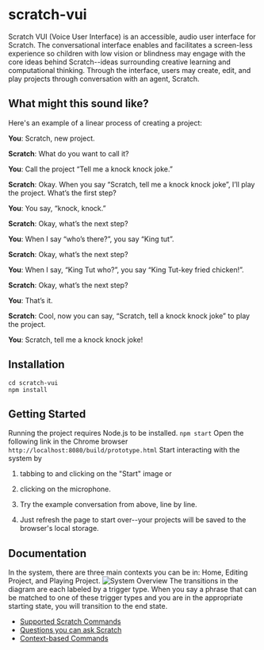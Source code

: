 # scratch-vui
Scratch VUI (Voice User Interface) is an accessible, audio user interface for Scratch. The conversational interface enables and facilitates a screen-less experience so children with low vision or blindness may engage with the core ideas behind Scratch--ideas surrounding creative learning and computational thinking. Through the interface, users may create, edit, and play projects through conversation with an agent, Scratch.

## What might this sound like?
Here's an example of a linear process of creating a project:

**You**: Scratch, new project.

**Scratch**: What do you want to call it?

**You**: Call the project “Tell me a knock knock joke.”

**Scratch**: Okay. When you say “Scratch, tell me a knock knock joke”, I’ll play the project. What’s the first step?

**You**: You say, “knock, knock.”

**Scratch**: Okay, what’s the next step?

**You**: When I say “who’s there?”, you say “King tut”.

**Scratch**: Okay, what’s the next step?

**You**: When I say, “King Tut who?”, you say “King Tut-key fried chicken!”.

**Scratch**: Okay, what’s the next step?

**You**: That’s it.

**Scratch**: Cool, now you can say, “Scratch, tell a knock knock joke”  to play the project.

**You**: Scratch, tell me a knock knock joke!

## Installation
```git https://github.com/quachtina96/scratch-vui.git
cd scratch-vui
npm install
```

## Getting Started
Running the project requires Node.js to be installed.
```npm start```
Open the following link in the Chrome browser
```http://localhost:8080/build/prototype.html```
Start interacting with the system by
1. tabbing to and clicking on the "Start" image
or
1. clicking on the microphone.

2. Try the example conversation from above, line by line.
3. Just refresh the page to start over--your projects will be saved to the browser's local storage.

## Documentation
In the system, there are three main contexts you can be in: Home, Editing Project, and Playing Project.
![System Overview](img/overview.png)
The transitions in the diagram are each labeled by a trigger type. When you say a phrase that can be matched to one of these trigger types and you are in the appropriate starting state, you will transition to the end state.

  * [Supported Scratch Commands](docs/supported-scratch-commands.md)
  * [Questions you can ask Scratch](docs/state.md)
  * [Context-based Commands](docs/context-based-commands.md)

